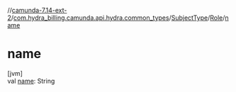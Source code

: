 //[camunda-7.14-ext-2](../../../../index.md)/[com.hydra_billing.camunda.api.hydra.common_types](../../index.md)/[SubjectType](../index.md)/[Role](index.md)/[name](name.md)

# name

[jvm]\
val [name](name.md): String
